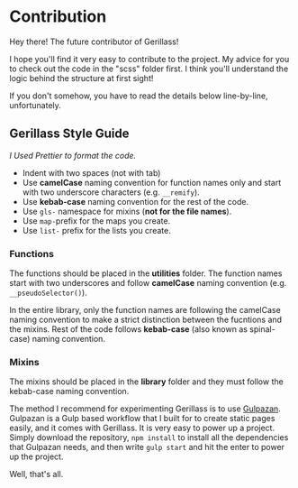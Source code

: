 # Contribution

Hey there! The future contributor of Gerillass! 

I hope you'll find it very easy to contribute to the project. My advice for you to check out the code in the "scss" folder first. I think you'll understand the logic behind the structure at first sight! 

If you don't somehow, you have to read the details below line-by-line, unfortunately.

## Gerillass Style Guide

_I Used Prettier to format the code._

* Indent with two spaces (not with tab)
* Use **camelCase** naming convention for function names only and start with two underscore characters (e.g. `__remify`).
* Use **kebab-case** naming convention for the rest of the code.
* Use `gls-` namespace for mixins (**not for the file names**).
* Use `map-`prefix for the maps you create.
* Use `list-` prefix for the lists you create.

### Functions

The functions should be placed in the **utilities** folder. The function names start with two underscores and follow **camelCase** naming convention (e.g. `__pseudoSelector()`).

In the entire library, only the function names are following the camelCase naming convention to make a strict distinction between the fucntions and the mixins. Rest of the code follows **kebab-case** (also known as spinal-case) naming convention.

### Mixins

The mixins should be placed in the **library** folder and they must follow the kebab-case naming convention.

The method I recommend for experimenting Gerillass is to use [Gulpazan](https://github.com/selfishprimate/gulpazan). Gulpazan is a Gulp based workflow that I built for to create static pages easily, and it comes with Gerillass. It is very easy to power up a project. Simply download the repository, `npm install` to install all the dependencies that Gulpazan needs, and then write `gulp start` and hit the enter to power up the project.

Well, that's all.
